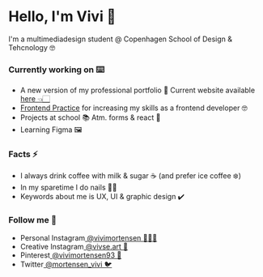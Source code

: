 <h1>Hello, I'm Vivi 👋</h1>

<p>I'm a multimediadesign student @ Copenhagen School of Design & Tehcnology 🤓</p>

<h3>Currently working on ⌨️</h3>
<ul> 
	<li>A new version of my professional portfolio 🔧 Current website available <a href="https://www.vivimortensen.dk/">here 👈🏻</a></li>
	<li><a href="https://www.frontendpractice.com/">Frontend Practice</a> for increasing my skills as a frontend developer 🤓</li>
	<li>Projects at school 📚 Atm. forms & react 🤠</li>
	<li>Learning Figma 🖼</li>
</ul>

<h3>Facts ⚡</h3>
<ul> 
	<li>I always drink coffee with milk & sugar ☕️ (and prefer ice coffee ❄️)</li>
	<li>In my sparetime I do nails 💅🏻</li>
	<li>Keywords about me is UX, UI & graphic design ✔️</li>
</ul>


<h3>Follow me 📲</h3>
<ul> 
	<li>Personal Instagram<a href="https://www.instagram.com/vivimortensen/"> @vivimortensen 💁🏻‍♀️</a></li>
	<li>Creative Instagram<a href="https://www.instagram.com/vivse.art/"> @vivse.art 🎨</a></li>
	<li>Pinterest<a href="https://www.pinterest.dk/vivimortensen93/"> @vivimortensen93 📌</a></li>
	<li>Twitter<a href="https://twitter.com/mortensen_vivi"> @mortensen_vivi 🐦</a></li>
</ul>
